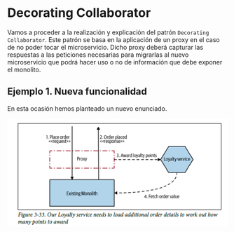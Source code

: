 # Decorating Collaborator

Vamos a proceder a la realización y explicación del patrón ``Decorating Collaborator``. Este patrón se basa en la aplicación de un proxy en el caso de no poder tocar el microservicio. Dicho proxy deberá capturar las respuestas a  las peticiones necesarias para migrarlas al nuevo microservicio que podrá hacer uso o no de información que debe exponer el monolito.


## **Ejemplo 1. Nueva funcionalidad**
En esta ocasión hemos planteado un nuevo enunciado.

![alt text](3.33_decorating_collaborator.png)

